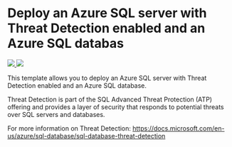 # Deploy an Azure SQL server with Threat Detection enabled and an Azure SQL databas

<a href="https://portal.azure.com/#create/Microsoft.Template/uri/https%3A%2F%2Fraw.githubusercontent.com%2FAzure%2Fazure-quickstart-templates%2Fmaster%2F401-sql-threat-detection-server-policy-single-db%2Fazuredeploy.json" target="_blank">
    <img src="http://azuredeploy.net/deploybutton.png"/>
</a>
<a href="http://armviz.io/#/?load=https%3A%2F%2Fraw.githubusercontent.com%2FAzure%2Fazure-quickstart-templates%2Fmaster%2F401-sql-threat-detection-server-policy-single-db%2Fazuredeploy.json" target="_blank">
    <img src="http://armviz.io/visualizebutton.png"/>
</a>

This template allows you to deploy an Azure SQL server with Threat Detection enabled and an Azure SQL database.

Threat Detection is part of the SQL Advanced Threat Protection (ATP) offering and provides a layer of security that responds to potential threats over SQL servers and databases.

For more information on Threat Detection: https://docs.microsoft.com/en-us/azure/sql-database/sql-database-threat-detection